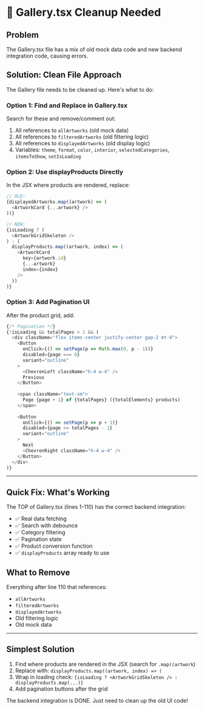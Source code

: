 # 🔧 Gallery.tsx Cleanup Needed

## Problem
The Gallery.tsx file has a mix of old mock data code and new backend integration code, causing errors.

## Solution: Clean File Approach

The Gallery file needs to be cleaned up. Here's what to do:

### Option 1: Find and Replace in Gallery.tsx

Search for these and remove/comment out:
1. All references to `allArtworks` (old mock data)
2. All references to `filteredArtworks` (old filtering logic)
3. All references to `displayedArtworks` (old display logic)
4. Variables: `theme`, `format`, `color`, `interior`, `selectedCategories`, `itemsToShow`, `setIsLoading`

### Option 2: Use displayProducts Directly

In the JSX where products are rendered, replace:
```typescript
// OLD:
{displayedArtworks.map((artwork) => (
  <ArtworkCard {...artwork} />
))}

// NEW:
{isLoading ? (
  <ArtworkGridSkeleton />
) : (
  displayProducts.map((artwork, index) => (
    <ArtworkCard
      key={artwork.id}
      {...artwork}
      index={index}
    />
  ))
)}
```

### Option 3: Add Pagination UI

After the product grid, add:
```typescript
{/* Pagination */}
{!isLoading && totalPages > 1 && (
  <div className="flex items-center justify-center gap-2 mt-8">
    <Button
      onClick={() => setPage(p => Math.max(0, p - 1))}
      disabled={page === 0}
      variant="outline"
    >
      <ChevronLeft className="h-4 w-4" />
      Previous
    </Button>
    
    <span className="text-sm">
      Page {page + 1} of {totalPages} ({totalElements} products)
    </span>
    
    <Button
      onClick={() => setPage(p => p + 1)}
      disabled={page >= totalPages - 1}
      variant="outline"
    >
      Next
      <ChevronRight className="h-4 w-4" />
    </Button>
  </div>
)}
```

---

## Quick Fix: What's Working

The TOP of Gallery.tsx (lines 1-110) has the correct backend integration:
- ✅ Real data fetching
- ✅ Search with debounce
- ✅ Category filtering
- ✅ Pagination state
- ✅ Product conversion function
- ✅ `displayProducts` array ready to use

## What to Remove

Everything after line 110 that references:
- `allArtworks`
- `filteredArtworks`
- `displayedArtworks`  
- Old filtering logic
- Old mock data

---

## Simplest Solution

1. Find where products are rendered in the JSX (search for `.map((artwork`)
2. Replace with: `displayProducts.map((artwork, index) => (`
3. Wrap in loading check: `{isLoading ? <ArtworkGridSkeleton /> : displayProducts.map(...)}`
4. Add pagination buttons after the grid

The backend integration is DONE. Just need to clean up the old UI code!
